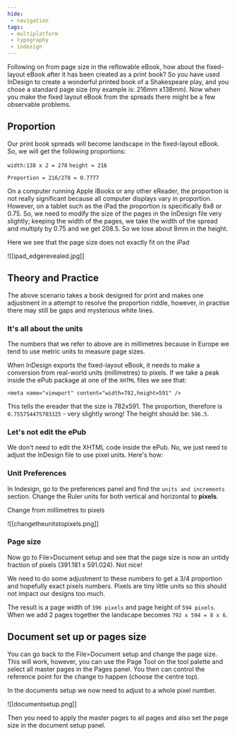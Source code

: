 ```yaml
---
hide:
 - navigation
tags:
 - multiplatform
 - typography
 - indesign
---
```


Following on from page size in the reflowable eBook, how about the fixed-layout eBook after it has been created as a print book? So you have used InDesign to create a wonderful printed book of a Shakespeare play, and you chose a standard page size (my example is: 216mm x138mm). Now when you make the fixed layout eBook from the spreads there might be a few observable problems.

## Proportion

Our print book spreads will become landscape in the fixed-layout eBook. So, we will get the following proportions:

`width:138 x 2 = 278`
`height = 216`

`Proportion = 216/278 = 0.7777`

On a computer running Apple iBooks or any other eReader, the proportion is
not really significant because all computer displays vary in proportion. However, on a tablet such as the iPad the proportion is specifically 6x8 or 0.75. So, we need to modify the size of the pages in the InDesign file very slightly; keeping the width of the pages, we take the width of the spread and multiply by 0.75 and we get 208.5. So we lose about 8mm in the height.

Here we see that the page size does not exactly fit on the iPad

![[ipad_edgerevealed.jpg]]

## Theory and Practice

The above scenario takes a book designed for print and makes one adjustment in a attempt to resolve the proportion riddle, however, in practise there may still be gaps and mysterious white lines.

### It's all about the units

The numbers that we refer to above are in millimetres because in Europe we tend to use metric units to measure page sizes.

When InDesign exports the fixed-layout eBook, it needs to make a conversion from real-world units (millimetres) to pixels. If we take a peak inside the ePub package at one of the `XHTML` files we see that:

`<meta name="viewport" content="width=782,height=591" />`

This tells the ereader that the size is 782x591. The proportion, therefore is `0.755754475703325` - very slightly wrong! The height should be: `586.5`.

### Let's not edit the ePub

We don't need to edit the XHTML code inside the ePub. No, we just need to adjust the InDesign file to use pixel units. Here's how:
### Unit Preferences

In Indesign, go to the preferences panel and find the `units and increments` section. Change the Ruler units for both vertical and horizontal to **pixels**.

Change from millimetres to pixels

![[changetheunitstopixels.png]]

### Page size

Now go to File>Document setup and see that the page size is now an untidy fraction of pixels (391.181 x 591.024). Not nice!

We need to do some adjustment to these numbers to get a 3/4 proportion and hopefully exact pixels numbers. Pixels are tiny little units so this should not impact our designs too much.

The result is a page width of `396 pixels` and page height of `594 pixels`. When we add 2 pages together the landscape becomes `792 x 594 = 8 x 6`.

## Document set up or pages size

You can go back to the File>Document setup and change the page size. This will work, however, you can use the Page Tool on the tool palette and select all master pages in the Pages panel. You then can control the reference point for the change to happen (choose the centre top).

In the documents setup we now need to adjust to a whole pixel number.

![[documentsetup.png]]

Then you need to apply the master pages to all pages and also set the page size in the document setup panel.
